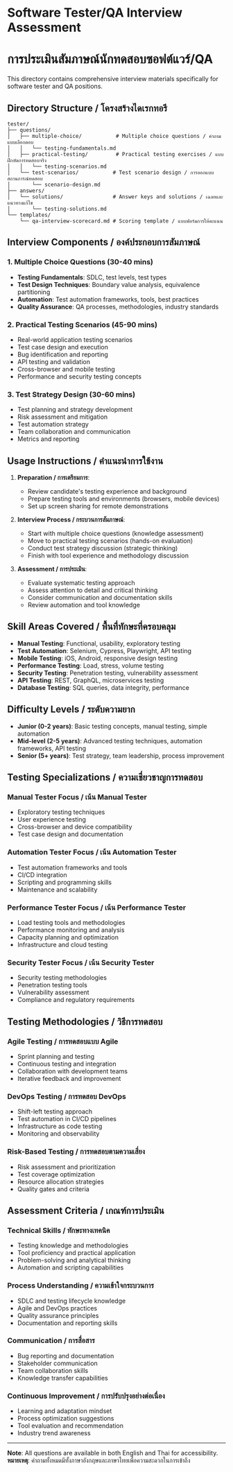 # Software Tester/QA Interview Assessment
# การประเมินสัมภาษณ์นักทดสอบซอฟต์แวร์/QA

This directory contains comprehensive interview materials specifically for software tester and QA positions.

## Directory Structure / โครงสร้างไดเรกทอรี

```
tester/
├── questions/
│   ├── multiple-choice/           # Multiple choice questions / คำถามแบบเลือกตอบ
│   │   └── testing-fundamentals.md
│   ├── practical-testing/         # Practical testing exercises / แบบฝึกหัดการทดสอบจริง
│   │   └── testing-scenarios.md
│   └── test-scenarios/           # Test scenario design / การออกแบบสถานการณ์ทดสอบ
│       └── scenario-design.md
├── answers/
│   └── solutions/                # Answer keys and solutions / เฉลยและแนวทางแก้ไข
│       └── testing-solutions.md
└── templates/
    └── qa-interview-scorecard.md # Scoring template / แบบฟอร์มการให้คะแนน
```

## Interview Components / องค์ประกอบการสัมภาษณ์

### 1. Multiple Choice Questions (30-40 mins)
- **Testing Fundamentals**: SDLC, test levels, test types
- **Test Design Techniques**: Boundary value analysis, equivalence partitioning
- **Automation**: Test automation frameworks, tools, best practices
- **Quality Assurance**: QA processes, methodologies, industry standards

### 2. Practical Testing Scenarios (45-90 mins)
- Real-world application testing scenarios
- Test case design and execution
- Bug identification and reporting
- API testing and validation
- Cross-browser and mobile testing
- Performance and security testing concepts

### 3. Test Strategy Design (30-60 mins)
- Test planning and strategy development
- Risk assessment and mitigation
- Test automation strategy
- Team collaboration and communication
- Metrics and reporting

## Usage Instructions / คำแนะนำการใช้งาน

1. **Preparation / การเตรียมการ**:
   - Review candidate's testing experience and background
   - Prepare testing tools and environments (browsers, mobile devices)
   - Set up screen sharing for remote demonstrations

2. **Interview Process / กระบวนการสัมภาษณ์**:
   - Start with multiple choice questions (knowledge assessment)
   - Move to practical testing scenarios (hands-on evaluation)
   - Conduct test strategy discussion (strategic thinking)
   - Finish with tool experience and methodology discussion

3. **Assessment / การประเมิน**:
   - Evaluate systematic testing approach
   - Assess attention to detail and critical thinking
   - Consider communication and documentation skills
   - Review automation and tool knowledge

## Skill Areas Covered / พื้นที่ทักษะที่ครอบคลุม

- **Manual Testing**: Functional, usability, exploratory testing
- **Test Automation**: Selenium, Cypress, Playwright, API testing
- **Mobile Testing**: iOS, Android, responsive design testing
- **Performance Testing**: Load, stress, volume testing
- **Security Testing**: Penetration testing, vulnerability assessment
- **API Testing**: REST, GraphQL, microservices testing
- **Database Testing**: SQL queries, data integrity, performance

## Difficulty Levels / ระดับความยาก

- **Junior (0-2 years)**: Basic testing concepts, manual testing, simple automation
- **Mid-level (2-5 years)**: Advanced testing techniques, automation frameworks, API testing
- **Senior (5+ years)**: Test strategy, team leadership, process improvement

## Testing Specializations / ความเชี่ยวชาญการทดสอบ

### Manual Tester Focus / เน้น Manual Tester
- Exploratory testing techniques
- User experience testing
- Cross-browser and device compatibility
- Test case design and documentation

### Automation Tester Focus / เน้น Automation Tester
- Test automation frameworks and tools
- CI/CD integration
- Scripting and programming skills
- Maintenance and scalability

### Performance Tester Focus / เน้น Performance Tester
- Load testing tools and methodologies
- Performance monitoring and analysis
- Capacity planning and optimization
- Infrastructure and cloud testing

### Security Tester Focus / เน้น Security Tester
- Security testing methodologies
- Penetration testing tools
- Vulnerability assessment
- Compliance and regulatory requirements

## Testing Methodologies / วิธีการทดสอบ

### Agile Testing / การทดสอบแบบ Agile
- Sprint planning and testing
- Continuous testing and integration
- Collaboration with development teams
- Iterative feedback and improvement

### DevOps Testing / การทดสอบ DevOps
- Shift-left testing approach
- Test automation in CI/CD pipelines
- Infrastructure as code testing
- Monitoring and observability

### Risk-Based Testing / การทดสอบตามความเสี่ยง
- Risk assessment and prioritization
- Test coverage optimization
- Resource allocation strategies
- Quality gates and criteria

## Assessment Criteria / เกณฑ์การประเมิน

### Technical Skills / ทักษะทางเทคนิค
- Testing knowledge and methodologies
- Tool proficiency and practical application
- Problem-solving and analytical thinking
- Automation and scripting capabilities

### Process Understanding / ความเข้าใจกระบวนการ
- SDLC and testing lifecycle knowledge
- Agile and DevOps practices
- Quality assurance principles
- Documentation and reporting skills

### Communication / การสื่อสาร
- Bug reporting and documentation
- Stakeholder communication
- Team collaboration skills
- Knowledge transfer capabilities

### Continuous Improvement / การปรับปรุงอย่างต่อเนื่อง
- Learning and adaptation mindset
- Process optimization suggestions
- Tool evaluation and recommendation
- Industry trend awareness

---

**Note**: All questions are available in both English and Thai for accessibility.
**หมายเหตุ**: คำถามทั้งหมดมีทั้งภาษาอังกฤษและภาษาไทยเพื่อความสะดวกในการเข้าถึง
